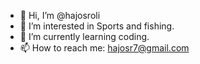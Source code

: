 - 👋 Hi, I’m @hajosroli
- 👀 I’m interested in Sports and fishing.
- 🌱 I’m currently learning coding.
- 📫 How to reach me: hajosr7@gmail.com

<!---
hajosroli/hajosroli is a ✨ special ✨ repository because its `README.md` (this file) appears on your GitHub profile.
You can click the Preview link to take a look at your changes.
--->
